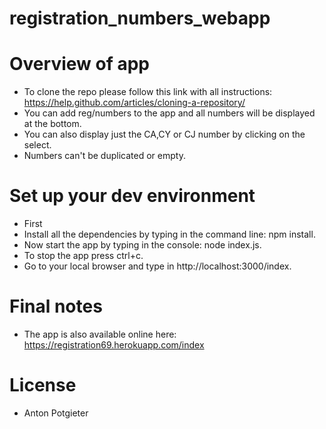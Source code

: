 # registration_numbers_webapp

# Overview of app
* To clone the repo please follow this link with all instructions: https://help.github.com/articles/cloning-a-repository/
* You can add reg/numbers to the app and all numbers will be displayed at the bottom.
* You can also display just the CA,CY or CJ number by clicking on the select.
* Numbers can't be duplicated or empty.

# Set up your dev environment

* First 
* Install all the dependencies by typing in the command line: npm install.
* Now start the app by typing in the console: node index.js.
* To stop the app press ctrl+c.
* Go to your local browser and type in http://localhost:3000/index.

# Final notes

* The app is also available online here: https://registration69.herokuapp.com/index

# License

* Anton Potgieter





